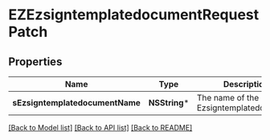 # EZEzsigntemplatedocumentRequestPatch

## Properties
Name | Type | Description | Notes
------------ | ------------- | ------------- | -------------
**sEzsigntemplatedocumentName** | **NSString*** | The name of the Ezsigntemplatedocument. | [optional] 

[[Back to Model list]](../README.md#documentation-for-models) [[Back to API list]](../README.md#documentation-for-api-endpoints) [[Back to README]](../README.md)


